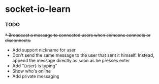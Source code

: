 # socket-io-learn
### TODO
~~* Broadcast a message to connected users when someone connects or disconnects.~~
* Add support nickname for user
* Don't send the same message to the user that sent it himself. Instead, append the message directly as soon as he presses enter
* Add "{user} is typing" 
* Show who's online
* Add private messaging
